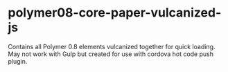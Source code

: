# polymer08-core-paper-vulcanized-js 

Contains all Polymer 0.8 elements vulcanized together for quick loading.  May not work with Gulp but created for use with cordova hot code push plugin.
